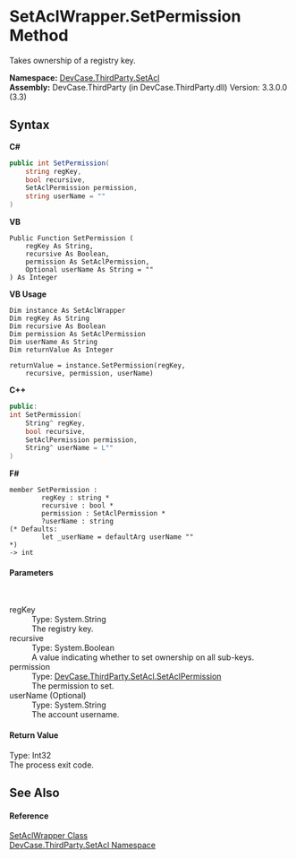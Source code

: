 # SetAclWrapper.SetPermission Method 
 

Takes ownership of a registry key.

**Namespace:**&nbsp;<a href="N_DevCase_ThirdParty_SetAcl">DevCase.ThirdParty.SetAcl</a><br />**Assembly:**&nbsp;DevCase.ThirdParty (in DevCase.ThirdParty.dll) Version: 3.3.0.0 (3.3)

## Syntax

**C#**<br />
``` C#
public int SetPermission(
	string regKey,
	bool recursive,
	SetAclPermission permission,
	string userName = ""
)
```

**VB**<br />
``` VB
Public Function SetPermission ( 
	regKey As String,
	recursive As Boolean,
	permission As SetAclPermission,
	Optional userName As String = ""
) As Integer
```

**VB Usage**<br />
``` VB Usage
Dim instance As SetAclWrapper
Dim regKey As String
Dim recursive As Boolean
Dim permission As SetAclPermission
Dim userName As String
Dim returnValue As Integer

returnValue = instance.SetPermission(regKey, 
	recursive, permission, userName)
```

**C++**<br />
``` C++
public:
int SetPermission(
	String^ regKey, 
	bool recursive, 
	SetAclPermission permission, 
	String^ userName = L""
)
```

**F#**<br />
``` F#
member SetPermission : 
        regKey : string * 
        recursive : bool * 
        permission : SetAclPermission * 
        ?userName : string 
(* Defaults:
        let _userName = defaultArg userName ""
*)
-> int 

```


#### Parameters
&nbsp;<dl><dt>regKey</dt><dd>Type: System.String<br />The registry key.</dd><dt>recursive</dt><dd>Type: System.Boolean<br />A value indicating whether to set ownership on all sub-keys.</dd><dt>permission</dt><dd>Type: <a href="T_DevCase_ThirdParty_SetAcl_SetAclPermission">DevCase.ThirdParty.SetAcl.SetAclPermission</a><br />The permission to set.</dd><dt>userName (Optional)</dt><dd>Type: System.String<br />The account username.</dd></dl>

#### Return Value
Type: Int32<br />The process exit code.

## See Also


#### Reference
<a href="T_DevCase_ThirdParty_SetAcl_SetAclWrapper">SetAclWrapper Class</a><br /><a href="N_DevCase_ThirdParty_SetAcl">DevCase.ThirdParty.SetAcl Namespace</a><br />